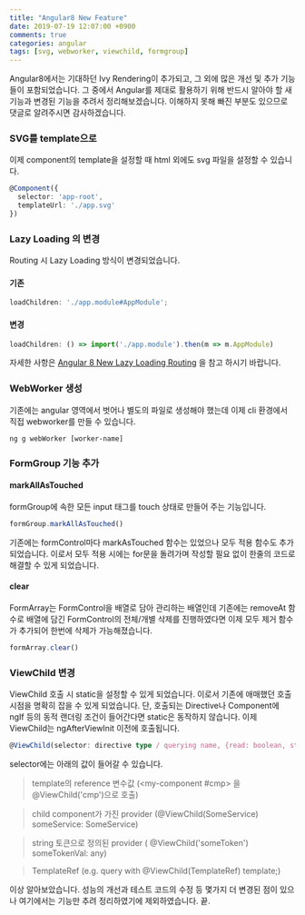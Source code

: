 ```yaml
---
title: "Angular8 New Feature"
date: 2019-07-19 12:07:00 +0900
comments: true
categories: angular
tags: [svg, webworker, viewchild, formgroup]
---
```



Angular8에서는 기대하던 Ivy Rendering이 추가되고, 그 외에 많은 개선 및 추가 기능들이 포함되었습니다.
그 중에서 Angular를 제대로 활용하기 위해 반드시 알아야 할 새 기능과 변경된 기능을 추려서 정리해보겠습니다.
이해하지 못해 빠진 부분도 있으므로 댓글로 알려주시면 감사하겠습니다.


### SVG를 template으로

이제 component의 template을 설정할 때 html 외에도 svg 파일을 설정할 수 있습니다.

```ts
@Component({
  selector: 'app-root',
  templateUrl: './app.svg'
})
```


### Lazy Loading 의 변경

Routing 시 Lazy Loading 방식이 변경되었습니다.

#### 기존
```ts
loadChildren: './app.module#AppModule';
```

#### 변경
```ts
loadChildren: () => import('./app.module').then(m => m.AppModule)
```

자세한 사항은 [Angular 8 New Lazy Loading Routing](https://ksrae.github.io/angular/routing-lazy-loading/) 을 참고 하시기 바랍니다.




### WebWorker 생성

기존에는 angular 영역에서 벗어나 별도의 파일로 생성해야 했는데 이제 cli 환경에서 직접 webworker를 만들 수 있습니다.

```command
ng g webWorker [worker-name]
```


### FormGroup 기능 추가

#### markAllAsTouched

formGroup에 속한 모든 input 태그를 touch 상태로 만들어 주는 기능입니다.

```ts
formGroup.markAllAsTouched()
```

기존에는 formControl마다 markAsTouched 함수는 있었으나 모두 적용 함수도 추가되었습니다. 이로서 모두 적용 시에는 for문을 돌려가며 작성할 필요 없이 한줄의 코드로 해결할 수 있게 되었습니다.

#### clear

FormArray는 FormControl을 배열로 담아 관리하는 배열인데 기존에는 removeAt 함수로 배열에 담긴 FormControl의 전체/개별 삭제를 진행하였다면 이제 모두 제거 함수가 추가되어 한번에 삭제가 가능해졌습니다.

```ts
formArray.clear()
```


### ViewChild 변경

ViewChild 호출 시 static을 설정할 수 있게 되었습니다. 이로서 기존에 애매했던 호출 시점을 명확히 잡을 수 있게 되었습니다.
단, 호출되는 Directive나 Component에 ngIf 등의 동적 랜더링 조건이 들어간다면 static은 동작하지 않습니다.
이제 ViewChild는 ngAfterViewInit 이전에 호출됩니다.

```ts
@ViewChild(selector: directive type / querying name, {read: boolean, static: boolean})
```

selector에는 아래의 값이 들어갈 수 있습니다.
> template의 reference 변수값 (<my-component #cmp></my-component> 을 @ViewChild('cmp')으로 호출)

> child component가 가진 provider (@ViewChild(SomeService) someService: SomeService)

> string 토큰으로 정의된 provider ( @ViewChild('someToken') someTokenVal: any)

> TemplateRef (e.g. query <ng-template></ng-template> with @ViewChild(TemplateRef) template;)




이상 알아보았습니다. 성능의 개선과 테스트 코드의 수정 등 몇가지 더 변경된 점이 있으나 여기에서는 기능만 추려 정리하였기에 제외하였습니다.
끝.


